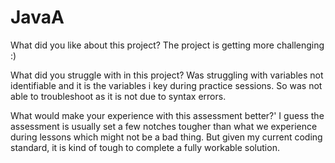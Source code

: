# JavaA

What did you like about this project?
The project is getting more challenging :)

What did you struggle with in this project?
Was struggling with variables not identifiable and it is the variables i key during practice sessions. So was not able to troubleshoot as it is not due to syntax errors.

What would make your experience with this assessment better?'
I guess the assessment is usually set a few notches tougher than what we experience during lessons which might not be a bad thing. But given my current coding standard, it is kind of tough to complete a fully workable solution.
